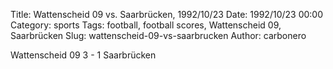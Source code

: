 Title: Wattenscheid 09 vs. Saarbrücken, 1992/10/23
Date: 1992/10/23 00:00
Category: sports
Tags: football, football scores, Wattenscheid 09, Saarbrücken
Slug: wattenscheid-09-vs-saarbrucken
Author: carbonero


Wattenscheid 09 3 - 1 Saarbrücken
